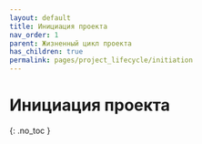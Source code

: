 ```yaml
---
layout: default
title: Инициация проекта
nav_order: 1
parent: Жизненный цикл проекта
has_children: true
permalink: pages/project_lifecycle/initiation
---
```


# Инициация проекта
{: .no_toc }